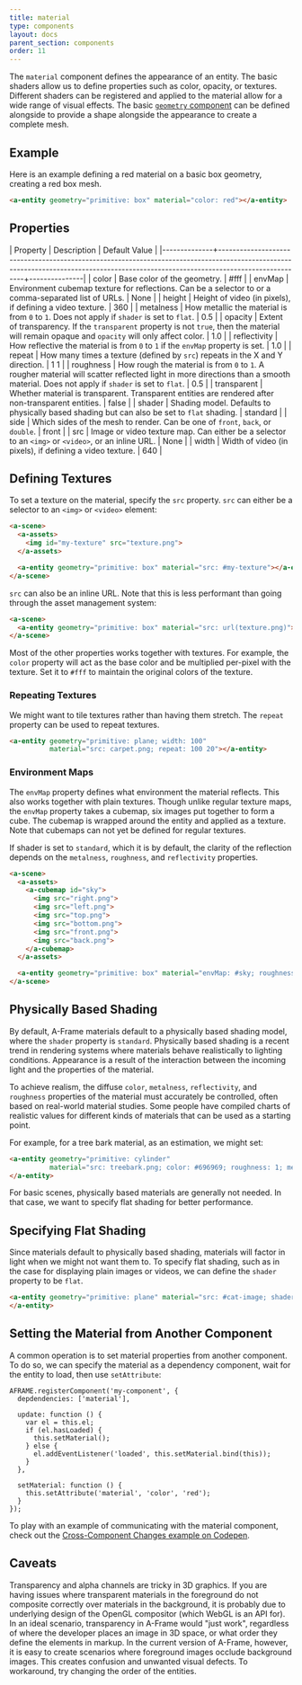 ```yaml
---
title: material
type: components
layout: docs
parent_section: components
order: 11
---
```


The `material` component defines the appearance of an entity. The basic shaders allow us to define properties such as color, opacity, or textures. Different shaders can be registered and applied to the material allow for a wide range of visual effects. The basic [`geometry` component](geometry.html) can be defined alongside to provide a shape alongside the appearance to create a complete mesh.

## Example

Here is an example defining a red material on a basic box geometry, creating a red box mesh.

```html
<a-entity geometry="primitive: box" material="color: red"></a-entity>
```

## Properties

| Property     | Description                                                                                                                                                                        | Default Value |
|--------------+------------------------------------------------------------------------------------------------------------------------------------------------------------------------------------+---------------|
| color        | Base color of the geometry.                                                                                                                                                        | #fff          |
| envMap       | Environment cubemap texture for reflections. Can be a selector to <a-cubemap> or a comma-separated list of URLs.                                                                   | None          |
| height       | Height of video (in pixels), if defining a video texture.                                                                                                                          | 360           |
| metalness    | How metallic the material is from `0` to `1`. Does not apply if `shader` is set to `flat`.                                                                                         | 0.5           |
| opacity      | Extent of transparency. If the `transparent` property is not `true`, then the material will remain opaque and `opacity` will only affect color.                                    | 1.0           |
| reflectivity | How reflective the material is from `0` to `1` if the `envMap` property is set.                                                                                                    | 1.0           |
| repeat       | How many times a texture (defined by `src`) repeats in the X and Y direction.                                                                                                      | 1 1           |
| roughness    | How rough the material is from `0` to `1`. A rougher material will scatter reflected light in more directions than a smooth material. Does not apply if `shader` is set to `flat`. | 0.5           |
| transparent  | Whether material is transparent. Transparent entities are rendered after non-transparent entities.                                                                                 | false         |
| shader       | Shading model. Defaults to physically based shading but can also be set to `flat` shading.                                                                                         | standard      |
| side         | Which sides of the mesh to render. Can be one of `front`, `back`, or `double`.                                                                                                     | front         |
| src          | Image or video texture map. Can either be a selector to an `<img>` or `<video>`, or an inline URL.                                                                                 | None          |
| width        | Width of video (in pixels), if defining a video texture.                                                                                                                           | 640           |

## Defining Textures

To set a texture on the material, specify the `src` property. `src` can either be a selector to an `<img>` or `<video>` element:

```html
<a-scene>
  <a-assets>
    <img id="my-texture" src="texture.png">
  </a-assets>

  <a-entity geometry="primitive: box" material="src: #my-texture"></a-entity>
</a-scene>
```

`src` can also be an inline URL. Note that this is less performant than going through the asset management system:

```html
<a-scene>
  <a-entity geometry="primitive: box" material="src: url(texture.png)"></a-entity>
</a-scene>
```

Most of the other properties works together with textures. For example, the `color` property will act as the base color and be multiplied per-pixel with the texture. Set it to `#fff` to maintain the original colors of the texture.

### Repeating Textures

We might want to tile textures rather than having them stretch. The `repeat` property can be used to repeat textures.

```html
<a-entity geometry="primitive: plane; width: 100"
          material="src: carpet.png; repeat: 100 20"></a-entity>
```

### Environment Maps

The `envMap` property defines what environment the material reflects. This also works together with plain textures. Though unlike regular texture maps, the `envMap` property takes a cubemap, six images put together to form a cube. The cubemap is wrapped around the entity and applied as a texture. Note that cubemaps can not yet be defined for regular textures.

If shader is set to `standard`, which it is by default, the clarity of the reflection depends on the `metalness`, `roughness`, and `reflectivity` properties.

```html
<a-scene>
  <a-assets>
    <a-cubemap id="sky">
      <img src="right.png">
      <img src="left.png">
      <img src="top.png">
      <img src="bottom.png">
      <img src="front.png">
      <img src="back.png">
    </a-cubemap>
  </a-assets>

  <a-entity geometry="primitive: box" material="envMap: #sky; roughness: 0"></a-entity>
</a-scene>
```

## Physically Based Shading

By default, A-Frame materials default to a physically based shading model, where the `shader` property is `standard`. Physically based shading is a recent trend in rendering systems where materials behave realistically to lighting conditions. Appearance is a result of the interaction between the incoming light and the properties of the material.

To achieve realism, the diffuse `color`, `metalness`, `reflectivity`, and `roughness` properties of the material must accurately be controlled, often based on real-world material studies. Some people have compiled charts of realistic
values for different kinds of materials that can be used as a starting point.

For example, for a tree bark material, as an estimation, we might set:

```html
<a-entity geometry="primitive: cylinder"
          material="src: treebark.png; color: #696969; roughness: 1; metalness: 0">
</a-entity>
```

For basic scenes, physically based materials are generally not needed. In that case, we want to specify flat shading for better performance.

## Specifying Flat Shading

Since materials default to physically based shading, materials will factor in light when we might not want them to. To specify flat shading, such as in the case for displaying plain images or videos, we can define the `shader` property to be `flat`.

```html
<a-entity geometry="primitive: plane" material="src: #cat-image; shader: flat">
</a-entity>
```

## Setting the Material from Another Component

A common operation is to set material properties from another component. To do so, we can specify the material as a dependency component, wait for the entity to load, then use `setAttribute`:

```
AFRAME.registerComponent('my-component', {
  depdendencies: ['material'],

  update: function () {
    var el = this.el;
    if (el.hasLoaded) {
      this.setMaterial();
    } else {
      el.addEventListener('loaded', this.setMaterial.bind(this));
    }
  },

  setMaterial: function () {
    this.setAttribute('material', 'color', 'red');
  }
});
```

To play with an example of communicating with the material component, check out the [Cross-Component Changes example on Codepen](http://codepen.io/team/mozvr/pen/NxEpJe).

## Caveats

Transparency and alpha channels are tricky in 3D graphics. If you are having issues where transparent materials in the foreground do not composite correctly over materials in the background, it is probably due to underlying design of the OpenGL compositor (which WebGL is an API for). In an ideal scenario, transparency in A-Frame would "just work", regardless of where the developer places an image in 3D space, or what order they define the elements in markup. In the current version of A-Frame, however, it is easy to create scenarios where foreground images occlude background images. This creates confusion and unwanted visual defects. To workaround, try changing the order of the entities.
